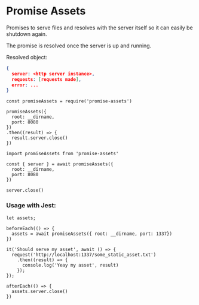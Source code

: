 # Promise Assets

Promises to serve files and resolves with the server itself so it can easily be shutdown again.

The promise is resolved once the server is up and running.

Resolved object:
```JSON
{
  server: <http server instance>,
  requests: [requests made],
  error: ...
}
```

```JS
const promiseAssets = require('promise-assets')

promiseAssets({
  root: __dirname,
  port: 8080
})
.then((result) => {
  result.server.close()
})
```

```JS
import promiseAssets from 'promise-assets'

const { server } = await promiseAssets({
  root: __dirname,
  port: 8080
})

server.close()
```

### Usage with Jest:

```JS
let assets;

beforeEach(() => {
  assets = await promiseAssets({ root: __dirname, port: 1337})
})

it('Should serve my asset', await () => {
  request('http://localhost:1337/some_static_asset.txt')
    .then((result) => {
      console.log('Yeay my asset', result)
    });
});

afterEach(() => {
  assets.server.close()
})
```
